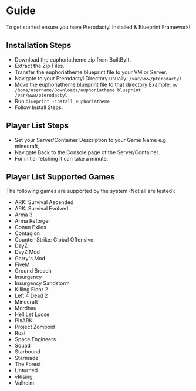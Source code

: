 # Guide
To get started ensure you have Pterodactyl Installed & Blueprint Framework!

## Installation Steps
- Download the euphoriatheme.zip from BuiltByIt.
- Extract the Zip Files.
- Transfer the euphoriatheme.blueprint file to your VM or Server.
- Navigate to your Pterodactyl Directory usually: `/var/www/pterodactyl`
- Move the euphoriatheme.blueprint file to that directory Example: `mv /home/username/Downloads/euphoriatheme.blueprint /var/www/pterodactyl`
- Run `blueprint -install euphoriatheme`
- Follow Install Steps.

## Player List Steps
- Set your Server/Container Description to your Game Name e.g minecraft,
- Navigate Back to the Console page of the Server/Container.
- For initial fetching it can take a minute.

## Player List Supported Games
The following games are supported by the system (Not all are tested):
- ARK: Survival Ascended
- ARK: Survival Evolved
- Arma 3
- Arma Reforger
- Conan Exiles
- Contagion
- Counter-Strike: Global Offensive
- DayZ
- DayZ Mod
- Garry's Mod
- FiveM
- Ground Breach
- Insurgency
- Insurgency Sandstorm
- Killing Floor 2
- Left 4 Dead 2
- Minecraft
- Mordhau
- Hell Let Loose
- PixARK
- Project Zomboid
- Rust
- Space Engineers
- Squad
- Starbound
- Starmade
- The Forest
- Unturned
- vRising
- Valheim

